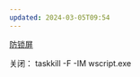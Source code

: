 ```yaml
---
updated: 2024-03-05T09:54
---
```

[防锁屏](https://zhuanlan.zhihu.com/p/266050678)

关闭：
taskkill -F -IM wscript.exe